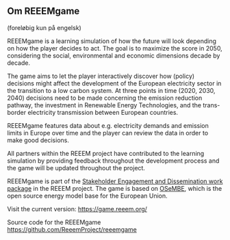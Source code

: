 <a name="about_en"></a>

## Om REEEMgame

(foreløbig kun på engelsk)

REEEMgame is a learning simulation of how the future will look depending on how the player decides to act. The goal is to maximize the score in 2050, considering the social, environmental and economic dimensions decade by decade.

The game aims to let the player interactively discover how (policy) decisions might affect the development of the European electricity sector in the transition to a low carbon system. At three points in time (2020, 2030, 2040) decisions need to be made concerning the emission reduction pathway, the investment in Renewable Energy Technologies, and the trans-border electricity transmission between European countries.

REEEMgame features data about e.g. electricity demands and emission limits in Europe over time and the player can review the data in order to make good decisions.

All partners within the REEEM project have contributed to the learning simulation by providing feedback throughout the development process and the game will be updated throughout the project.

REEEMgame is part of the [Stakeholder Engagement and Dissemination work package](http://www.reeem.org/index.php/work-packages/) in the REEEM project. The game is based on [OSeMBE](http://www.osemosys.org/osembe.html), which is the open source energy model base for the European Union.

Visit the current version: https://game.reeem.org/

Source code for the REEEMgame https://github.com/ReeemProject/reeemgame
